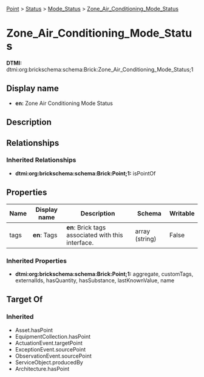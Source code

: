 [Point](../../Point.md) > [Status](../Status.md) > [Mode_Status](Mode_Status.md) > [Zone_Air_Conditioning_Mode_Status](.)
# Zone_Air_Conditioning_Mode_Status
**DTMI:** dtmi:org:brickschema:schema:Brick:Zone_Air_Conditioning_Mode_Status;1
## Display name
- **en:** Zone Air Conditioning Mode Status
## Description
## Relationships
### Inherited Relationships
* **dtmi:org:brickschema:schema:Brick:Point;1:** isPointOf
## Properties
|Name|Display name|Description|Schema|Writable|
|-|-|-|-|-|
|tags|**en**: Tags|**en**: Brick tags associated with this interface.|array (string)|False|
### Inherited Properties
* **dtmi:org:brickschema:schema:Brick:Point;1:** aggregate, customTags, externalIds, hasQuantity, hasSubstance, lastKnownValue, name
## Target Of
### Inherited
* Asset.hasPoint
* EquipmentCollection.hasPoint
* ActuationEvent.targetPoint
* ExceptionEvent.sourcePoint
* ObservationEvent.sourcePoint
* ServiceObject.producedBy
* Architecture.hasPoint

